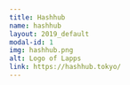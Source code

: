 ```yaml
---
title: Hashhub
name: hashhub
layout: 2019_default
modal-id: 1
img: hashhub.png
alt: Logo of Lapps
link: https://hashhub.tokyo/
---
```

